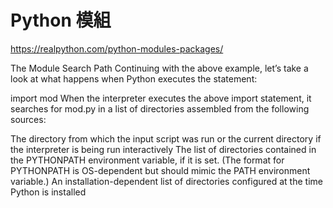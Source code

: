 # Python 模組

https://realpython.com/python-modules-packages/


The Module Search Path
Continuing with the above example, let’s take a look at what happens when Python executes the statement:

import mod
When the interpreter executes the above import statement, it searches for mod.py in a list of directories assembled from the following sources:

The directory from which the input script was run or the current directory if the interpreter is being run interactively
The list of directories contained in the PYTHONPATH environment variable, if it is set. (The format for PYTHONPATH is OS-dependent but should mimic the PATH environment variable.)
An installation-dependent list of directories configured at the time Python is installed